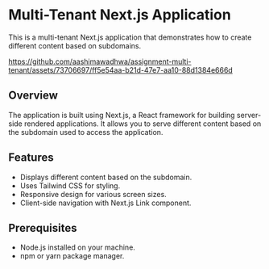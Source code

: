
# Multi-Tenant Next.js Application

This is a multi-tenant Next.js application that demonstrates how to create different content based on subdomains.





https://github.com/aashimawadhwa/assignment-multi-tenant/assets/73706697/ff5e54aa-b21d-47e7-aa10-88d1384e666d



## Overview

The application is built using Next.js, a React framework for building server-side rendered applications. It allows you to serve different content based on the subdomain used to access the application.

## Features

- Displays different content based on the subdomain.
- Uses Tailwind CSS for styling.
- Responsive design for various screen sizes.
- Client-side navigation with Next.js Link component.

## Prerequisites

- Node.js installed on your machine.
- npm or yarn package manager.


